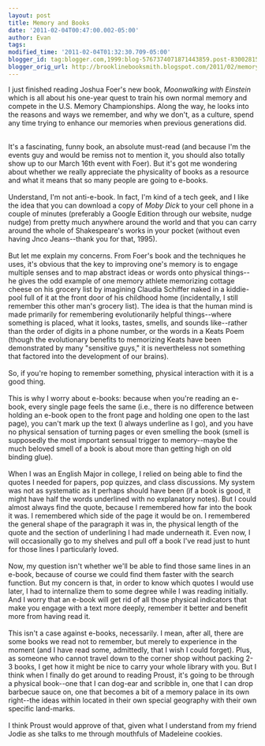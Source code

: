 ```yaml
---
layout: post
title: Memory and Books
date: '2011-02-04T00:47:00.002-05:00'
author: Evan
tags: 
modified_time: '2011-02-04T01:32:30.709-05:00'
blogger_id: tag:blogger.com,1999:blog-5767374071871443859.post-8300281548197666489
blogger_orig_url: http://brooklinebooksmith.blogspot.com/2011/02/memory-and-books.html
---
```


I just finished reading Joshua Foer's new book, <i>Moonwalking with Einstein</i> which is all about his one-year quest to train his own normal memory and compete in the U.S. Memory Championships. Along the way, he looks into the reasons and ways we remember, and why we don't, as a culture, spend any time trying to enhance our memories when previous generations did.<div><br /></div><div>It's a fascinating, funny book, an absolute must-read (and because I'm the events guy and would be remiss not to mention it, you should also totally show up to our March 16th event with Foer). But it's got me wondering about whether we really appreciate the physicality of books as a resource and what it means that so many people are going to e-books.</div><div><br /></div><div>Understand, I'm not anti-e-book. In fact, I'm kind of a tech geek, and I like the idea that you can download a copy of <i>Moby Dick</i> to your cell phone in a couple of minutes (preferably a Google Edition through our website, nudge nudge) from pretty much anywhere around the world and that you can carry around the whole of Shakespeare's works in your pocket (without even having Jnco Jeans--thank you for that, 1995).</div><div><br /></div><div>But let me explain my concerns. From Foer's book and the techniques he uses, it's obvious that the key to improving one's memory is to engage multiple senses and to map abstract ideas or words onto physical things--he gives the odd example of one memory athlete memorizing cottage cheese on his grocery list by imagining Claudia Schiffer naked in a kiddie-pool full of it at the front door of his childhood home (incidentally, I still remember this other man's grocery list). The idea is that the human mind is made primarily for remembering evolutionarily helpful things--where something is placed, what it looks, tastes, smells, and sounds like--rather than the order of digits in a phone number, or the words in a Keats Poem (though the evolutionary benefits to memorizing Keats have been demonstrated by many "sensitive guys," it is nevertheless not something that factored into the development of our brains).</div><div><br /></div><div>So, if you're hoping to remember something, physical interaction with it is a good thing. </div><div><br /></div><div>This is why I worry about e-books: because when you're reading an e-book, every single page feels the same (i.e., there is no difference between holding an e-book open to the front page and holding one open to the last page), you can't mark up the text (I always underline as I go), and you have no physical sensation of turning pages or even smelling the book (smell is supposedly the most important sensual trigger to memory--maybe the much beloved smell of a book is about more than getting high on old binding glue).</div><div><br /></div><div>When I was an English Major in college, I relied on being able to find the quotes I needed for papers, pop quizzes, and class discussions. My system was not as systematic as it perhaps should have been (if a book is good, it might have half the words underlined with no explanatory notes). But I could almost always find the quote, because I remembered how far into the book it was. I remembered which side of the page it would be on. I remembered the general shape of the paragraph it was in, the physical length of the quote and the section of underlining I had made underneath it. Even now, I will occasionally go to my shelves and pull off a book I've read just to hunt for those lines I particularly loved.</div><div><br /></div><div>Now, my question isn't whether we'll be able to find those same lines in an e-book, because of course we could find them faster with the search function. But my concern is that, in order to know which quotes I would use later, I had to internalize them to some degree while I was reading initially. And I worry that an e-book will get rid of all those physical indicators that make you engage with a text more deeply, remember it better and benefit more from having read it.</div><div><br /></div><div>This isn't a case against e-books, necessarily. I mean, after all, there are some books we read not to remember, but merely to experience in the moment (and I have read some, admittedly, that I wish I could forget). Plus, as someone who cannot travel down to the corner shop without packing 2-3 books, I get how it might be nice to carry your whole library with you. But I think when I finally do get around to reading Proust, it's going to be through a physical book--one that I can dog-ear and scribble in, one that I can drop barbecue sauce on, one that becomes a bit of a memory palace in its own right--the ideas within located in their own special geography with their own specific land-marks.</div><div><br /></div><div>I think Proust would approve of that, given what I understand from my friend Jodie as she talks to me through mouthfuls of Madeleine cookies.</div>
